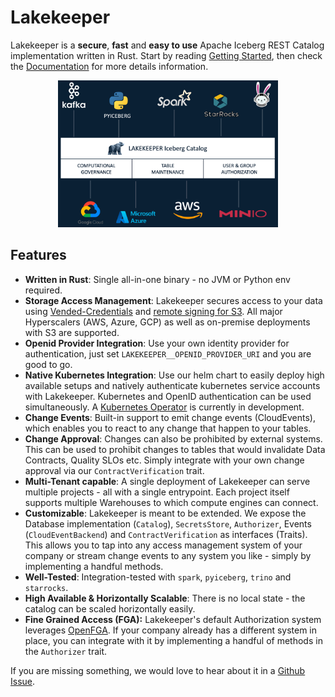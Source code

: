 # Lakekeeper

Lakekeeper is a **secure**, **fast** and **easy to use** Apache Iceberg REST Catalog implementation written in Rust.
Start by reading [Getting Started](getting-started.md), then check the [Documentation](docs/nightly/index.md) for more details information.

<p align="center">
<img src="./assets/Lakekeeper-Overview.png" width="70%">
</p>

## Features

- **Written in Rust**: Single all-in-one binary - no JVM or Python env required.
- **Storage Access Management**: Lakekeeper secures access to your data using [Vended-Credentials](ToDo) and [remote signing for S3](ToDo). All major Hyperscalers (AWS, Azure, GCP) as well as on-premise deployments with S3 are supported.
- **Openid Provider Integration**: Use your own identity provider for authentication, just set `LAKEKEEPER__OPENID_PROVIDER_URI` and you are good to go.
- **Native Kubernetes Integration**: Use our helm chart to easily deploy high available setups and natively authenticate kubernetes service accounts with Lakekeeper. Kubernetes and OpenID authentication can be used simultaneously. A [Kubernetes Operator](https://github.com/lakekeeper/lakekeeper-operator) is currently in development.
- **Change Events**: Built-in support to emit change events (CloudEvents), which enables you to react to any change that happen to your tables.
- **Change Approval**: Changes can also be prohibited by external systems. This can be used to prohibit changes to tables that would invalidate Data Contracts, Quality SLOs etc. Simply integrate with your own change approval via our `ContractVerification` trait.
- **Multi-Tenant capable**: A single deployment of Lakekeeper can serve multiple projects - all with a single entrypoint. Each project itself supports multiple Warehouses to which compute engines can connect.
- **Customizable**: Lakekeeper is meant to be extended. We expose the Database implementation (`Catalog`), `SecretsStore`, `Authorizer`, Events (`CloudEventBackend`) and `ContractVerification` as interfaces (Traits). This allows you to tap into any access management system of your company or stream change events to any system you like - simply by implementing a handful methods.
- **Well-Tested**: Integration-tested with `spark`, `pyiceberg`, `trino` and `starrocks`.
- **High Available & Horizontally Scalable**: There is no local state - the catalog can be scaled horizontally easily.
- **Fine Grained Access (FGA):** Lakekeeper's default Authorization system leverages [OpenFGA](https://openfga.dev/). If your company already has a different system in place, you can integrate with it by implementing a handful of methods in the `Authorizer` trait.

If you are missing something, we would love to hear about it in a [Github Issue](https://github.com/lakekeeper/lakekeeper/issues/new).

